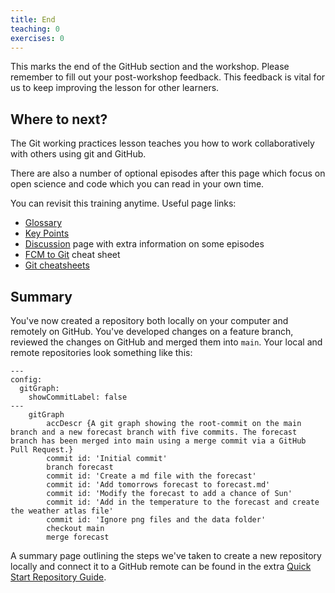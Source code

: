 ```yaml
---
title: End
teaching: 0
exercises: 0
---
```


This marks the end of the GitHub section and the workshop.
Please remember to fill out your post-workshop feedback.
This feedback is vital for us to keep improving the lesson
for other learners.

## Where to next?

The Git working practices lesson teaches you how to work
collaboratively with others using git and GitHub.

There are also a number of optional episodes after this page
which focus on open science and code which you can read
in your own time.

You can revisit this training anytime.
Useful page links:

- [Glossary](../learners/reference.md#glossary)
- [Key Points](./key-points.html)
- [Discussion](../learners/discuss.md) page with extra information on some episodes
- [FCM to Git](../learners/fcm-git_cheat_sheet.md) cheat sheet
- [Git cheatsheets](../learners/reference.md)

## Summary

You've now created a repository both locally on your computer
and remotely on GitHub.
You've developed changes on a feature branch,
reviewed the changes on GitHub and merged them into `main`.
Your local and remote repositories look something like this:

```mermaid
---
config:
  gitGraph:
    showCommitLabel: false
---
    gitGraph
        accDescr {A git graph showing the root-commit on the main branch and a new forecast branch with five commits. The forecast branch has been merged into main using a merge commit via a GitHub Pull Request.}
        commit id: 'Initial commit'
        branch forecast
        commit id: 'Create a md file with the forecast'
        commit id: 'Add tomorrows forecast to forecast.md'
        commit id: 'Modify the forecast to add a chance of Sun'
        commit id: 'Add in the temperature to the forecast and create the weather atlas file'
        commit id: 'Ignore png files and the data folder'
        checkout main
        merge forecast
```

A summary page outlining the steps we've taken to create
a new repository locally and connect it to a GitHub remote
can be found in the extra [Quick Start Repository Guide](../learners/repo-quick-start.md).

